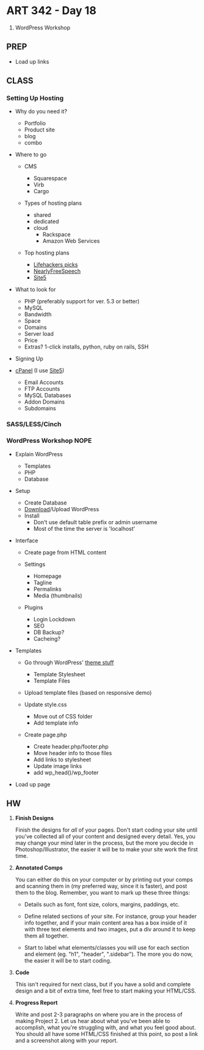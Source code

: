 ART 342 - Day 18
=======================================

1. WordPress Workshop


PREP
---------------------------------------

- Load up links


CLASS
---------------------------------------



### Setting Up Hosting

- Why do you need it?
	- Portfolio
	- Product site
	- blog
	- combo

- Where to go
	- CMS
		- Squarespace
		- Virb
		- Cargo
	
	- Types of hosting plans
		- shared
		- dedicated
		- cloud
			- Rackspace
			- Amazon Web Services
	- Top hosting plans 
		- [Lifehackers picks](http://lifehacker.com/5911651/five-best-web-hosting-companies)
		- [NearlyFreeSpeech](https://www.nearlyfreespeech.net/)
		- [Site5](http://site5.com)
		
- What to look for
	- PHP (preferably support for ver. 5.3 or better)
	- MySQL
	- Bandwidth
	- Space
	- Domains
	- Server load
	- Price
	- Extras? 1-click installs, python, ruby on rails, SSH

- Signing Up

- [cPanel](http://backstage.site5.com/) (I use [Site5](http://www.site5.com/))
	- Email Accounts
	- FTP Accounts
	- MySQL Databases
	- Addon Domains
	- Subdomains



### SASS/LESS/Cinch


### WordPress Workshop NOPE

- Explain WordPress
	- Templates
	- PHP
	- Database
	
- Setup
	- Create Database
	- [Download](http://wordpress.org/)/Upload WordPress
	- Install
		- Don't use default table prefix or admin username
		- Most of the time the server is 'localhost'

- Interface
	- Create page from HTML content
	
	- Settings
		- Homepage
		- Tagline
		- Permalinks
		- Media (thumbnails) 
	- Plugins
		- Login Lockdown
		- SEO
		- DB Backup?
		- Cacheing?

- Templates
	- Go through WordPress' [theme stuff](http://codex.wordpress.org/Theme_Development)
		- Template Stylesheet
		- Template Files
	- Upload template files (based on responsive demo)
	- Update style.css
		- Move out of CSS folder
		- Add template info

	- Create page.php
		- Create header.php/footer.php
		- Move header info to those files
		- Add links to stylesheet
		- Update image links
		- add wp_head()/wp_footer
		

- Load up page



		




	


HW
---------------------------------------

1. **Finish Designs**

	Finish the designs for *all* of your pages. Don't start coding your site until you've collected all of your content and designed every detail. Yes, you may change your mind later in the process, but the more you decide in Photoshop/Illustrator, the easier it will be to make your site work the first time.

	
2. **Annotated Comps**

	You can either do this on your computer or by printing out your comps and scanning them in (my preferred way, since it is faster), and post them to the blog. Remember, you want to mark up these three things:
	
	- Details such as font, font size, colors, margins, paddings, etc. 
	
	- Define related sections of your site. For instance, group your header info together, and if your main content area has a box inside of it with three text elements and two images, put a div around it to keep them all together.
	
	- Start to label what elements/classes you will use for each section and element (eg. "h1", "header", ".sidebar"). The more you do now, the easier it will be to start coding.
	
3. **Code**

	This isn't required for next class, but if you have a solid and complete design and a bit of extra time, feel free to start making your HTML/CSS.

4. **Progress Report**

	Write and post 2-3 paragraphs on where you are in the process of making Project 2. Let us hear about what you've been able to accomplish, what you're struggling with, and what you feel good about. You should all have some HTML/CSS finished at this point, so post a link and a screenshot along with your report.